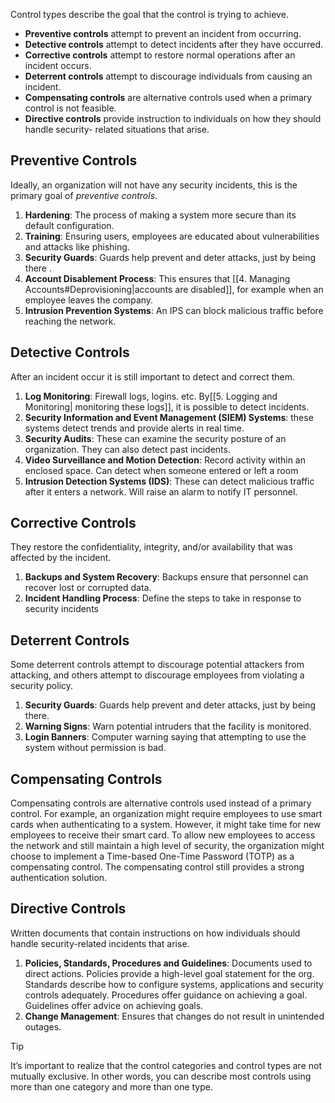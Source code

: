Control types describe the goal that the control is trying to achieve.

* **Preventive controls** attempt to prevent an incident from occurring. 
* **Detective controls** attempt to detect incidents after they have occurred. 
* **Corrective controls** attempt to restore normal operations after an incident occurs. 
* **Deterrent controls** attempt to discourage individuals from causing an incident. 
* **Compensating controls** are alternative controls used when a primary control is not feasible. 
* **Directive controls** provide instruction to individuals on how they should handle security- related situations that arise.

## Preventive Controls
Ideally, an organization will not have any security incidents, this is the primary goal of *preventive controls*.

1. **Hardening**: The process of making a system more secure than its default configuration. 
2. **Training**: Ensuring users, employees are educated about vulnerabilities and  attacks like phishing.
3. **Security Guards**: Guards help prevent and deter attacks, just by being there .
4. **Account Disablement Process**: This ensures that [[4. Managing Accounts#Deprovisioning|accounts are disabled]], for example when an employee leaves the company. 
5. **Intrusion Prevention Systems**:  An IPS can block malicious traffic before reaching the network.

## Detective Controls
After an incident occur it is still important to detect and correct them. 

1. **Log Monitoring**: Firewall logs, logins. etc. By[[5. Logging and Monitoring| monitoring these logs]], it is possible to detect incidents.
2. **Security Information and Event Management (SIEM) Systems**: these systems detect trends and provide alerts in real time. 
3. **Security Audits**: These can examine the security posture of an organization. They can also detect past incidents.
4. **Video Surveillance and Motion Detection**: Record activity within an enclosed space. Can detect when someone entered or left a room
5. **Intrusion Detection Systems (IDS)**: These can detect malicious traffic after it enters a network. Will raise an alarm to notify IT personnel.

## Corrective Controls
They restore the confidentiality, integrity, and/or availability that was affected by the incident.

1. **Backups and System Recovery**: Backups ensure that personnel can recover lost or corrupted data. 
2. **Incident Handling Process**: Define the steps to take in response to security incidents

## Deterrent Controls

Some deterrent controls attempt to discourage potential attackers from attacking, and others attempt to discourage employees from violating a security policy.

1. **Security Guards**: Guards help prevent and deter attacks, just by being there.
2. **Warning Signs**: Warn potential intruders that the facility is monitored. 
3. **Login Banners**: Computer warning saying that attempting to use the system without permission is bad.

## Compensating Controls

Compensating controls are alternative controls used instead of a primary control. For example, an organization might require employees to use smart cards when authenticating to a system. However, it might take time for new employees to receive their smart card. To allow new employees to access the network and still maintain a high level of security, the organization might choose to implement a Time-based One-Time Password (TOTP) as a compensating control. The compensating control still provides a strong authentication solution.

## Directive Controls

Written documents that contain instructions on how individuals should handle security-related incidents that arise. 

1. **Policies, Standards, Procedures and Guidelines**: Documents used to direct actions. Policies provide a high-level goal statement for the org. Standards describe how to configure systems, applications and security controls adequately. Procedures offer guidance on achieving a goal. Guidelines offer advice on achieving goals.
2. **Change Management**: Ensures that changes do not result in unintended outages. 

> [!TIP]
> It’s important to realize that the control categories and control types are not mutually exclusive. In other words, you can describe most controls using more than one category and more than one type.